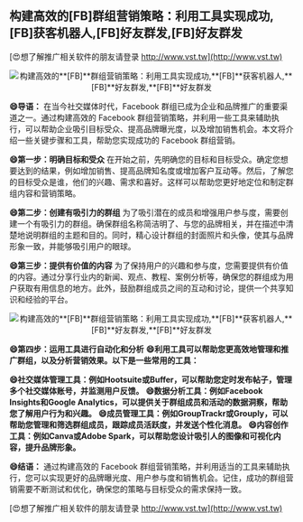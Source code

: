## **构建高效的**[FB]**群组营销策略：利用工具实现成功,**[FB]**获客机器人,**[FB]**好友群发,**[FB]**好友群发**

[😍想了解推广相关软件的朋友请登录 http://www.vst.tw](http://www.vst.tw)

 <center><img src="https://vst.tw/MP4/tuiguang/png/3.png" alt="构建高效的**[FB]**群组营销策略：利用工具实现成功,**[FB]**获客机器人,**[FB]**好友群发,**[FB]**好友群发"></center>

**😄导语：**
在当今社交媒体时代，Facebook 群组已成为企业和品牌推广的重要渠道之一。通过构建高效的 Facebook 群组营销策略，并利用一些工具来辅助执行，可以帮助企业吸引目标受众、提高品牌曝光度，以及增加销售机会。本文将介绍一些关键步骤和工具，帮助您实现成功的 Facebook 群组营销。

**😄第一步：明确目标和受众**
在开始之前，先明确您的目标和目标受众。确定您想要达到的结果，例如增加销售、提高品牌知名度或增加客户互动等。然后，了解您的目标受众是谁，他们的兴趣、需求和喜好。这样可以帮助您更好地定位和制定群组内容和营销策略。

**😄第二步：创建有吸引力的群组**
为了吸引潜在的成员和增强用户参与度，需要创建一个有吸引力的群组。确保群组名称简洁明了、与您的品牌相关，并在描述中清楚地说明群组的主题和目的。同时，精心设计群组的封面照片和头像，使其与品牌形象一致，并能够吸引用户的眼球。

**😄第三步：提供有价值的内容**
为了保持用户的兴趣和参与度，您需要提供有价值的内容。通过分享行业内的新闻、观点、教程、案例分析等，确保您的群组成为用户获取有用信息的地方。此外，鼓励群组成员之间的互动和讨论，提供一个共享知识和经验的平台。

 <center><img src="https://vst.tw/MP4/tuiguang/png/8.png" alt="构建高效的**[FB]**群组营销策略：利用工具实现成功,**[FB]**获客机器人,**[FB]**好友群发,**[FB]**好友群发"></center>

**😄第四步：运用工具进行自动化和分析**
**😄利用工具可以帮助您更高效地管理和推广群组，以及分析营销效果。以下是一些常用的工具：**

**😄社交媒体管理工具：例如Hootsuite或Buffer，可以帮助您定时发布帖子，管理多个社交媒体账号，并监测用户反馈。**
**😄数据分析工具：例如Facebook Insights和Google Analytics，可以提供关于群组成员和活动的数据洞察，帮助您了解用户行为和兴趣。**
**😄成员管理工具：例如GroupTrackr或Grouply，可以帮助您管理和筛选群组成员，跟踪成员活跃度，并发送个性化消息。**
**😄内容创作工具：例如Canva或Adobe Spark，可以帮助您设计吸引人的图像和可视化内容，提升品牌形象。**

**😄结语：**
通过构建高效的 Facebook 群组营销策略，并利用适当的工具来辅助执行，您可以实现更好的品牌曝光度、用户参与度和销售机会。记住，成功的群组营销需要不断测试和优化，确保您的策略与目标受众的需求保持一致。

[😍想了解推广相关软件的朋友请登录 http://www.vst.tw](http://www.vst.tw)



